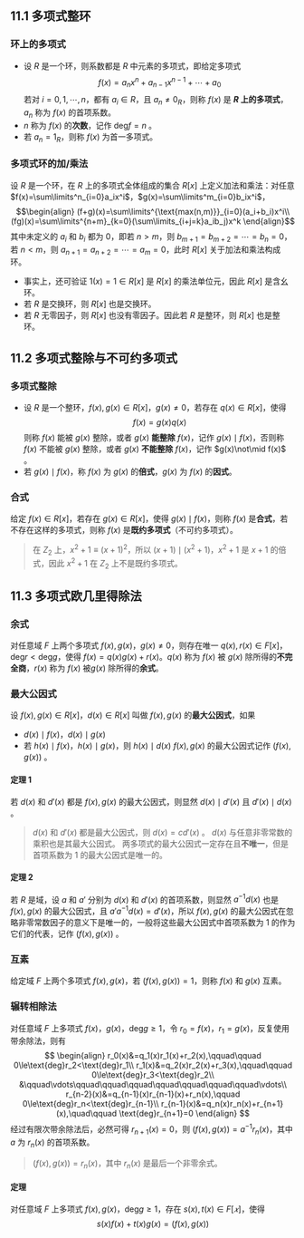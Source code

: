 ## 11.1 多项式整环

### 环上的多项式

- 设 $R$ 是一个环，则系数都是 $R$ 中元素的多项式，即给定多项式$$f(x)=a_nx^n+a_{n-1}x^{n-1}+\cdots+a_0$$若对 $i=0,1,\cdots,n$，都有 $a_i\in R$，且 $a_n\ne 0_R$，则称 $f(x)$ 是 **$R$ 上的多项式**，$a_n$ 称为 $f(x)$ 的首项系数。
- $n$ 称为 $f(x)$ 的**次数**，记作 $\text{deg}f=n$ 。
- 若 $a_n=1_R$，则称 $f(x)$ 为首一多项式。


### 多项式环的加/乘法

设 $R$ 是一个环，在 $R$ 上的多项式全体组成的集合 $R[x]$ 上定义加法和乘法：对任意 $f(x)=\sum\limits^n_{i=0}a_ix^i$，$g(x)=\sum\limits^m_{i=0}b_ix^i$，
$$\begin{align}
(f+g)(x)=\sum\limits^{\text{max(n,m)}}_{i=0}(a_i+b_i)x^i\\
(fg)(x)=\sum\limits^{n+m}_{k=0}(\sum\limits_{i+j=k}a_ib_j)x^k
\end{align}$$
其中未定义的 $a_i$ 和 $b_i$ 都为 $0$，即若 $n>m$，则 $b_{m+1}=b_{m+2}=\cdots=b_n=0$，若 $n<m$，则 $a_{n+1}=a_{n+2}=\cdots=a_m=0$，此时 $R[x]$ 关于加法和乘法构成环。

- 事实上，还可验证 $1(x)=1\in R[x]$ 是 $R[x]$ 的乘法单位元，因此 $R[x]$ 是含幺环。
- 若 $R$ 是交换环，则 $R[x]$ 也是交换环。
- 若 $R$ 无零因子，则 $R[x]$ 也没有零因子。因此若 $R$ 是整环，则 $R[x]$ 也是整环。



## 11.2 多项式整除与不可约多项式

### 多项式整除

- 设 $R$ 是一个整环，$f(x),g(x)\in R[x]$，$g(x)\ne 0$，若存在 $q(x)\in R[x]$，使得$$f(x)=g(x)q(x)$$则称 $f(x)$ 能被 $g(x)$ 整除，或者 $g(x)$ **能整除** $f(x)$，记作 $g(x)\mid f(x)$，否则称 $f(x)$ 不能被 $g(x)$ 整除，或者 $g(x)$ **不能整除** $f(x)$，记作 $g(x)\not\mid f(x)$ 。
- 若 $g(x)\mid f(x)$，称 $f(x)$ 为 $g(x)$ 的**倍式**，$g(x)$ 为 $f(x)$ 的**因式**。


### 合式

给定 $f(x)\in R[x]$，若存在 $g(x)\in R[x]$，使得 $g(x)\mid f(x)$，则称 $f(x)$ 是**合式**，若不存在这样的多项式，则称 $f(x)$ 是**既约多项式**（不可约多项式）。
> 在 $Z_2$ 上，$x^2+1\equiv(x+1)^2$，所以 $(x+1)\mid (x^2+1)$，$x^2+1$ 是 $x+1$ 的倍式，因此 $x^2+1$ 在 $Z_2$ 上不是既约多项式。



## 11.3 多项式欧几里得除法

### 余式

对任意域 $F$ 上两个多项式 $f(x),g(x)$，$g(x)\ne 0$，则存在唯一 $q(x),r(x)\in F[x]$，$\text{deg}r<\text{deg}g$，使得 $f(x)=q(x)g(x)+r(x)$。$q(x)$ 称为 $f(x)$ 被 $g(x)$ 除所得的**不完全商**，$r(x)$ 称为 $f(x)$ 被$g(x)$ 除所得的**余式**。


### 最大公因式

设 $f(x),g(x)\in R[x]$，$d(x)\in R[x]$ 叫做 $f(x),g(x)$ 的**最大公因式**，如果
- $d(x)\mid f(x)$，$d(x)\mid g(x)$
- 若 $h(x)\mid f(x)$，$h(x)\mid g(x)$，则 $h(x)\mid d(x)$
$f(x),g(x)$ 的最大公因式记作 $(f(x),g(x))$ 。

#### 定理 $1$
若 $d(x)$ 和 $d'(x)$ 都是 $f(x),g(x)$ 的最大公因式，则显然 $d(x)\mid d'(x)$ 且 $d'(x)\mid d(x)$ 。
> $d(x)$ 和 $d'(x)$ 都是最大公因式，则 $d(x)=cd'(x)$ 。
> $d(x)$ 与任意非零常数的乘积也是其最大公因式。
> 两多项式的最大公因式一定存在且**不唯一**，但是首项系数为 $1$ 的最大公因式是唯一的。

#### 定理 $2$
若 $R$ 是域，设 $a$ 和 $a'$ 分别为 $d(x)$ 和 $d'(x)$ 的首项系数，则显然 $a^{-1}d(x)$ 也是 $f(x),g(x)$ 的最大公因式，且 $a'a^{-1}d(x)=d'(x)$，所以 $f(x),g(x)$ 的最大公因式在忽略非零常数因子的意义下是唯一的，一般将这些最大公因式中首项系数为 $1$ 的作为它们的代表，记作 $(f(x),g(x))$ 。


### 互素

给定域 $F$ 上两个多项式 $f(x),g(x)$，若 $(f(x),g(x))=1$，则称 $f(x)$ 和 $g(x)$ 互素。


### 辗转相除法

对任意域 $F$ 上多项式 $f(x)$，$g(x)$，$\text{deg}g\ge1$，令 $r_0=f(x)$，$r_1=g(x)$，反复使用带余除法，则有$$
\begin{align}
r_0(x)&=q_1(x)r_1(x)+r_2(x),\qquad\qquad 0\le\text{deg}r_2<\text{deg}r_1\\
r_1(x)&=q_2(x)r_2(x)+r_3(x),\qquad\qquad 0\le\text{deg}r_3<\text{deg}r_2\\
&\qquad\vdots\qquad\qquad\qquad\qquad\qquad\qquad\qquad\vdots\\
r_{n-2}(x)&=q_{n-1}(x)r_{n-1}(x)+r_n(x),\qquad 0\le\text{deg}r_n<\text{deg}r_{n-1}\\
r_{n-1}(x)&=q_n(x)r_n(x)+r_{n+1}(x),\quad\qquad \text{deg}r_{n+1}=0
\end{align}
$$经过有限次带余除法后，必然可得 $r_{n+1}(x)=0$，则 $(f(x),g(x))=a^{-1}r_n(x)$，其中 $a$ 为 $r_n(x)$ 的首项系数。
> $(f(x),g(x))=r_n(x)$，其中 $r_n(x)$ 是最后一个非零余式。

#### 定理

对任意域 $F$ 上多项式 $f(x),g(x)$，$\text{deg}g\ge1$，存在 $s(x),t(x)\in F[𝑥]$，使得$$s(x)f(x)+t(x)g(x)=(f(x),g(x))$$

